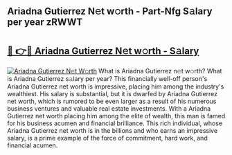 ## Ariadna Gutierrez N𝚎t w𝚘rth - Part-Nfg S𝚊lary per year zRWWT

# <h2><a href="http://gc1fh1.nevu.top/?p=Ariadna+Gutierrez">🔗 👉🔴 Ariadna Gutierrez N𝚎t w𝚘rth - S𝚊lary</a></h2>

[![Ariadna Gutierrez N𝚎t W𝚘rth](https://i.imgur.com/Oavwk0R.jpeg)](http://gc1fh1.nevu.top/?p=Ariadna+Gutierrez)
What is Ariadna Gutierrez n𝚎t w𝚘rth? What is Ariadna Gutierrez s𝚊lary per year?
This financially well-off person's Ariadna Gutierrez net worth is impressive, placing him among the industry's wealthiest. His salary is substantial, but it is dwarfed by Ariadna Gutierrez net worth, which is rumored to be even larger as a result of his numerous business ventures and valuable real estate investments. With a Ariadna Gutierrez net worth placing him among the elite of wealth, this man is famed for his business acumen and financial brilliance. This rich individual, whose Ariadna Gutierrez net worth is in the billions and who earns an impressive salary, is a prime example of the force of commitment, hard work, and financial acumen.
